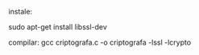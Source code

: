 instale:

sudo apt-get install libssl-dev

compilar:
gcc criptografa.c -o criptografa -lssl -lcrypto